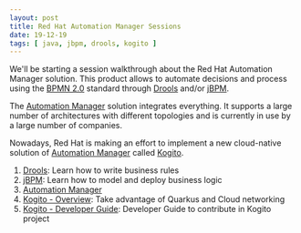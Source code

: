 ```yaml
---
layout: post
title: Red Hat Automation Manager Sessions
date: 19-12-19
tags: [ java, jbpm, drools, kogito ]
---
```


We'll be starting a session walkthrough about the Red Hat Automation Manager solution. This product allows to automate decisions and process using the [BPMN 2.0](https://www.omg.org/spec/BPMN/2.0/) standard through [Drools](https://sgitario.github.io/drools-introduction/) and/or [jBPM](https://sgitario.github.io/jbpm-introduction/). 

The [Automation Manager](https://sgitario.github.io/automation-manager/) solution integrates everything. It supports a large number of architectures with different topologies and is currently in use by a large number of companies. 

Nowadays, Red Hat is making an effort to implement a new cloud-native solution of [Automation Manager](https://sgitario.github.io/automation-manager/) called [Kogito](https://sgitario.github.io/kogito-introduction/). 

1. [Drools](https://sgitario.github.io/drools-introduction/): Learn how to write business rules 
2. [jBPM](https://sgitario.github.io/jbpm-introduction/): Learn how to model and deploy business logic
3. [Automation Manager](https://sgitario.github.io/automation-manager/)
4. [Kogito - Overview](https://sgitario.github.io/kogito-introduction/): Take advantage of Quarkus and Cloud networking
5. [Kogito - Developer Guide](https://sgitario.github.io/kogito-developer-guide/): Developer Guide to contribute in Kogito project